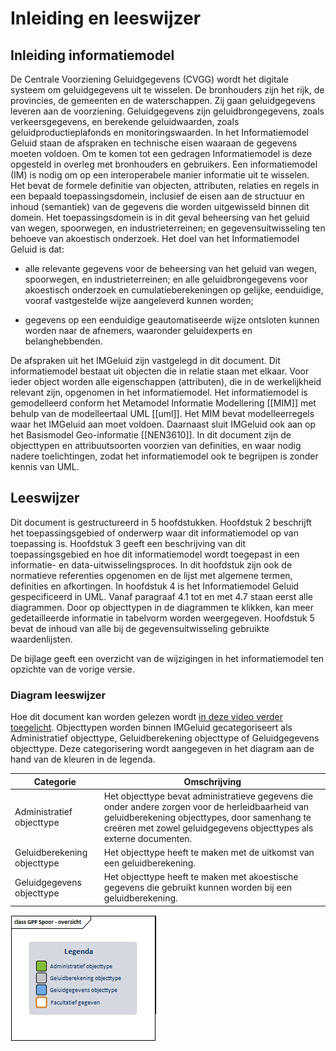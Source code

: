 Inleiding en leeswijzer
==========================

Inleiding informatiemodel
-------------------------------

De Centrale Voorziening Geluidgegevens (CVGG) wordt het digitale systeem om
geluidgegevens uit te wisselen. De bronhouders zijn het rijk, de provincies, de
gemeenten en de waterschappen. Zij gaan geluidgegevens leveren aan de
voorziening. Geluidgegevens zijn geluidbrongegevens, zoals verkeersgegevens, en
berekende geluidwaarden, zoals geluidproductieplafonds en
monitoringswaarden. In het Informatiemodel Geluid staan de afspraken en technische
eisen waaraan de gegevens moeten voldoen. Om te komen tot een gedragen Informatiemodel is deze opgesteld in overleg met bronhouders en gebruikers. 
Een informatiemodel (IM) is nodig om op
een interoperabele manier informatie uit te wisselen. Het bevat de formele
definitie van objecten, attributen, relaties en regels in een bepaald
toepassingsdomein, inclusief de eisen aan de structuur en inhoud (semantiek) van
de gegevens die worden uitgewisseld binnen dit domein. Het toepassingsdomein is
in dit geval beheersing van het geluid van wegen, spoorwegen, en
industrieterreinen; en gegevensuitwisseling ten behoeve van akoestisch
onderzoek. Het doel van het Informatiemodel Geluid is dat:

-   alle relevante gegevens voor de beheersing van het geluid van wegen,
    spoorwegen, en industrieterreinen; en alle geluidbrongegevens voor
    akoestisch onderzoek en cumulatieberekeningen op gelijke, eenduidige, vooraf
    vastgestelde wijze aangeleverd kunnen worden;

-   gegevens op een eenduidige geautomatiseerde wijze ontsloten kunnen worden
    naar de afnemers, waaronder geluidexperts en belanghebbenden.

De afspraken uit het IMGeluid zijn vastgelegd in dit document. Dit informatiemodel bestaat uit objecten die in relatie staan met
elkaar. Voor ieder object worden alle eigenschappen (attributen), die in de
werkelijkheid relevant zijn, opgenomen in het informatiemodel. Het
informatiemodel is gemodelleerd conform het Metamodel
Informatie Modellering [[MIM]] met behulp van de modelleertaal UML [[uml]]. Het
MIM bevat modelleerregels waar het IMGeluid aan moet voldoen. Daarnaast sluit IMGeluid ook aan op het Basismodel Geo-informatie [[NEN3610]]. In dit document zijn de objecttypen en attribuutsoorten
voorzien van definities, en waar nodig nadere toelichtingen, zodat het
informatiemodel ook te begrijpen is zonder kennis van UML.

Leeswijzer
----------------

Dit document is gestructureerd in 5 hoofdstukken. Hoofdstuk 2
beschrijft het toepassingsgebied of onderwerp waar dit informatiemodel op van
toepassing is. Hoofdstuk 3 geeft een beschrijving van dit
toepassingsgebied en hoe dit informatiemodel wordt toegepast in een
informatie- en data-uitwisselingsproces. In dit hoofdstuk zijn ook de normatieve
referenties opgenomen en de lijst met algemene termen, definities en
afkortingen. In hoofdstuk 4 is het Informatiemodel Geluid gespecificeerd in UML. Vanaf paragraaf 4.1 tot en met 4.7 staan eerst alle diagrammen. Door op objecttypen in de diagrammen te klikken, kan meer gedetailleerde informatie in tabelvorm worden weergegeven. Hoofdstuk 5 bevat de inhoud van alle bij de gegevensuitwisseling gebruikte waardenlijsten.

De bijlage geeft een overzicht van de wijzigingen in het informatiemodel ten opzichte van de vorige versie. 

### Diagram leeswijzer

Hoe dit document kan worden gelezen wordt [in deze video verder toegelicht](https://www.youtube.com/watch?v=2UiJ38_QdRU). 
Objecttypen worden binnen IMGeluid gecategoriseert als Administratief objecttype, Geluidberekening objecttype of Geluidgegevens objecttype. Deze categorisering wordt aangegeven in het diagram aan de hand van de kleuren in de legenda. 

| Categorie              | Omschrijving                                                                                                                                                             |
|-----------------------------|-----------------------------------------------------------------------------------------------------------------------------------------------------------------------|
| Administratief objecttype   | Het objecttype bevat administratieve gegevens die onder andere zorgen voor de herleidbaarheid van geluidberekening objecttypes, door samenhang te creëren met zowel geluidgegevens objecttypes als externe documenten. |
| Geluidberekening objecttype | Het objecttype heeft te maken met de uitkomst van een geluidberekening.                                                                                               |
| Geluidgegevens objecttype   | Het objecttype heeft te maken met akoestische gegevens die gebruikt kunnen worden bij een geluidberekening.                                                           |

![Legenda IMGeluid](media/Legenda.png "Legenda IMGeluid")
